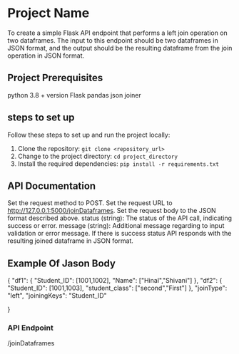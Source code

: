 # Project Name

To create a simple Flask API endpoint that performs a left join operation
on two dataframes. The input to this endpoint should be two dataframes in JSON
format, and the output should be the resulting dataframe from the join operation in
JSON format.

## Project Prerequisites

python 3.8 + version
Flask
pandas
json
joiner

## steps to set up

Follow these steps to set up and run the project locally:

1. Clone the repository: `git clone <repository_url>`
2. Change to the project directory: `cd project_directory`
3. Install the required dependencies: `pip install -r requirements.txt`

## API Documentation

Set the request method to POST.
Set the request URL to http://127.0.0.1:5000/joinDataframes.
Set the request body to the JSON format described above.
status (string): The status of the API call, indicating success or error.
message (string): Additional message regarding to input validation or error message.
If there is success status API responds with the resulting joined dataframe in JSON format.

## Example Of Jason Body 
{
    "df1": {
      "Student_ID": [1001,1002],
      "Name": ["Hinal","Shivani"]
    },
    "df2": {
      "Student_ID": [1001,1003],
      "student_class": ["second","First"]
    },
    "joinType": "left",
    "joiningKeys": "Student_ID"
    
}


### API Endpoint

/joinDataframes



